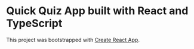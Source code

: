 # Quick Quiz App built with React and TypeScript  

This project was bootstrapped with [Create React App](https://github.com/facebook/create-react-app).

